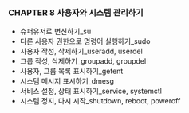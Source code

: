 ### CHAPTER 8 사용자와 시스템 관리하기

- 슈퍼유저로 변신하기_su
- 다른 사용자 권한으로 명령어 실행하기_sudo
- 사용자 작성, 삭제하기_useradd, userdel
- 그룹 작성, 삭제하기_groupadd, groupdel
- 사용자, 그룹 목록 표시하기_getent
- 시스템 메시지 표시하기_dmesg
- 서비스 설정, 상태 표시하기_service, systemctl
- 시스템 정지, 다시 시작_shutdown, reboot, poweroff
